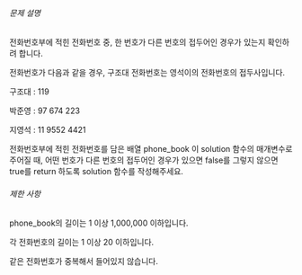 <h6>문제 설명</h6>
<p>전화번호부에 적힌 전화번호 중, 한 번호가 다른 번호의 접두어인 경우가 있는지 확인하려 합니다.</p>
<p>전화번호가 다음과 같을 경우, 구조대 전화번호는 영석이의 전화번호의 접두사입니다.</p>

<p>구조대 : 119</p>
<p>박준영 : 97 674 223</p>
<p>지영석 : 11 9552 4421</p>
<p>전화번호부에 적힌 전화번호를 담은 배열 phone_book 이 solution 함수의 매개변수로 주어질 때, 어떤 번호가 다른 번호의 접두어인 경우가 있으면 false를 그렇지 않으면 true를 return 하도록 solution 함수를 작성해주세요.</p>
<h6>제한 사항</h6>
<p>phone_book의 길이는 1 이상 1,000,000 이하입니다.</p>
<p>각 전화번호의 길이는 1 이상 20 이하입니다.</p>
<p>같은 전화번호가 중복해서 들어있지 않습니다.</p>
